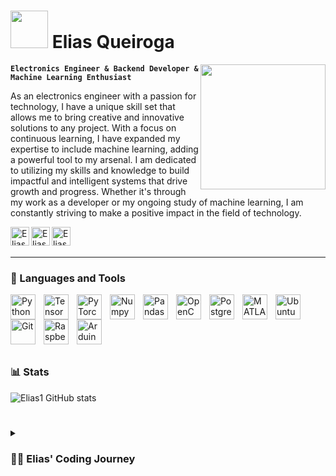 # <img src="https://media4.giphy.com/media/kH1DBkPNyZPOk0BxrM/giphy.gif?cid=ecf05e4760z8d7nmi0ini0t56qrgwrdqoqfqtjhchk71utxf&rid=giphy.gif&ct=s" width="60"> Elias Queiroga

<img align='right' src="https://media.giphy.com/media/M9gbBd9nbDrOTu1Mqx/giphy.gif" width="200">

**`Electronics Engineer & Backend Developer & Machine Learning Enthusiast`**

As an electronics engineer with a passion for technology, I have a unique skill set that allows me to bring creative and innovative solutions to any project. With a focus on continuous learning, I have expanded my expertise to include machine learning, adding a powerful tool to my arsenal. I am dedicated to utilizing my skills and knowledge to build impactful and intelligent systems that drive growth and progress. Whether it's through my work as a developer or my ongoing study of machine learning, I am constantly striving to make a positive impact in the field of technology.

<a href="https://www.linkedin.com/in/elias-queiroga/">
  <img align="left" alt="Elias' LinkedIn" width="30px" src="https://cdn.jsdelivr.net/gh/devicons/devicon/icons/linkedin/linkedin-original.svg" />
</a>
<a href="https://www.kaggle.com/eliasqueirogavieira">
  <img align="left" alt="Elias' Kaggle" width="30px" src="https://cdn.jsdelivr.net/gh/devicons/devicon/icons/kaggle/kaggle-original.svg" />
</a>
<a href="https://hub.docker.com/u/eliasqueirogavieira">
  <img align="left" alt="Elias' Docker" width="30px" src="https://cdn.jsdelivr.net/gh/devicons/devicon/icons/docker/docker-original.svg" />
</a>
<br />
<br>

---

### 🧰 Languages and Tools

<img align="left" alt="Python" width="40px" style="padding-right:10px;" src="https://cdn.jsdelivr.net/gh/devicons/devicon/icons/python/python-original.svg"/>
<img align="left" alt="TensorFlow" width="40px" style="padding-right:10px;" src="https://cdn.jsdelivr.net/gh/devicons/devicon/icons/tensorflow/tensorflow-original.svg"/>
<img align="left" alt="PyTorch" width="40px" style="padding-right:10px;" src="https://cdn.jsdelivr.net/gh/devicons/devicon/icons/pytorch/pytorch-original.svg"/>
<img align="left" alt="Numpy" width="40px" style="padding-right:10px;" src="https://cdn.jsdelivr.net/gh/devicons/devicon/icons/numpy/numpy-original.svg"/>
<img align="left" alt="Pandas" width="40px" style="padding-right:10px;" src="https://cdn.jsdelivr.net/gh/devicons/devicon/icons/pandas/pandas-original.svg"/>
<img align="left" alt="OpenCV" width="40px" style="padding-right:10px;" src="https://cdn.jsdelivr.net/gh/devicons/devicon/icons/opencv/opencv-original.svg"/>
<img align="left" alt="PostgreSQL" width="40px" style="padding-right:10px;" src="https://cdn.jsdelivr.net/gh/devicons/devicon/icons/postgresql/postgresql-original.svg" />
<img align="left" alt="MATLAB" width="40px" style="padding-right:10px;" src="https://cdn.jsdelivr.net/gh/devicons/devicon/icons/matlab/matlab-original.svg" />
<img align="left" alt="Ubuntu" width="40px" style="padding-right:10px;" src="https://cdn.jsdelivr.net/gh/devicons/devicon/icons/ubuntu/ubuntu-plain.svg" />
<img align="left" alt="Git" width="40px" style="padding-right:10px;" src="https://cdn.jsdelivr.net/gh/devicons/devicon/icons/git/git-original.svg" />
<img align="left" alt="Raspberry" width="40px" style="padding-right:10px;" src="https://cdn.jsdelivr.net/gh/devicons/devicon/icons/raspberrypi/raspberrypi-original.svg"/>
<img align="left" alt="Arduino" width="40px" style="padding-right:10px;" src="https://cdn.jsdelivr.net/gh/devicons/devicon/icons/arduino/arduino-original.svg"/>
<br />
<br>

#

<br>

### 📊 Stats

![Elias1 GitHub stats](https://github-readme-stats.vercel.app/api?username=eliasqueirogavieira&show_icons=true&theme=gruvbox)

<!-- ![GitHub Streak](https://streak-stats.demolab.com?user=eliasqueirogavieira&theme=gruvbox&border_radius=4.5) -->

#

<details>
 <summary><h3>👨‍💻 Elias' Coding Journey</h3></summary>
 I've had a fascination with technology since my early days learning Java and C programming in 2009. However, it wasn't until I began studying electronics engineering in 2016 that I fully immersed myself in the world of code. Over the years, I've honed my skills in C, Python, VHDL, and other programming languages, finding a particular love for Python in the realm of digital signal processing. My interest in the field only grew as I delved into machine learning and became captivated by the endless possibilities it offers. I have taken it upon myself to expand my knowledge in this field, gaining proficiency in various libraries and APIs to deliver exceptional results. Currently, I am constantly pushing myself to grow, learning new programming languages, frameworks, and technologies such as Docker, AWS, and Django. My ultimate goal is to make a significant impact in the tech industry by using my skills and passion to bring innovative solutions to life.

[website]: https://fkcodes.com
[youtube]: https://youtube.com/fknight

